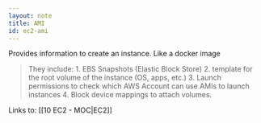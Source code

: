 ```yaml
---
layout: note
title: AMI
id: ec2-ami
---
```


Provides information to create an instance. Like a docker image

> They include:
	1. EBS Snapshots (Elastic Block Store)
	2. template for the root volume of the instance (OS, apps, etc.)
	3. Launch permissions to check which AWS Account can use AMIs to launch instances
	4. Block device mappings to attach volumes.


Links to: [[10 EC2 - MOC|EC2]]